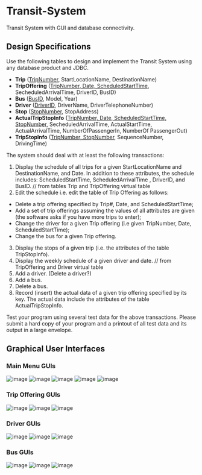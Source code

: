 # Transit-System
Transit System with GUI and database connectivity.

## Design Specifications
Use the following tables to design and implement the Transit System using any
database product and JDBC.

- **Trip** (<ins>TripNumber</ins>, StartLocationName, DestinationName)
- **TripOffering** (<ins>TripNumber, Date, ScheduledStartTime</ins>, SecheduledArrivalTime, DriverID, BusID)
- **Bus** (<ins>BusID</ins>, Model, Year)
- **Driver** (<ins>DriverID</ins>, DriverName, DriverTelephoneNumber)
- **Stop** (<ins>StopNumber</ins>, StopAddress)
- **ActualTripStopInfo** (<ins>TripNumber, Date, ScheduledStartTime, StopNumber</ins>, SecheduledArrivalTime, ActualStartTime, ActualArrivalTime, NumberOfPassengerIn, NumberOf PassengerOut)
- **TripStopInfo** (<ins>TripNumber, StopNumber</ins>, SequenceNumber, DrivingTime)

The system should deal with at least the following transactions:
1. Display the schedule of all trips for a given StartLocationName and DestinationName, and Date. In addition to these attributes, the schedule includes: ScheduledStartTime, ScheduledArrivalTime , DriverID, and BusID. // from tables Trip and TripOffering virtual table
2. Edit the schedule i.e. edit the table of Trip Offering as follows:
- Delete a trip offering specified by Trip#, Date, and ScheduledStartTime;
- Add a set of trip offerings assuming the values of all attributes are given (the software asks if you have more trips to enter);
- Change the driver for a given Trip offering (i.e given TripNumber, Date, ScheduledStartTime);
- Change the bus for a given Trip offering.
3. Display the stops of a given trip (i.e. the attributes of the table TripStopInfo).
4. Display the weekly schedule of a given driver and date. // from TripOffering and Driver virtual table
5. Add a driver. (Delete a driver?)
6. Add a bus.
7. Delete a bus.
8. Record (insert) the actual data of a given trip offering specified by its key. The actual data include the attributes of the table ActualTripStopInfo.

Test your program using several test data for the above transactions.
Please submit a hard copy of your program and a printout of all test data and its output in a large envelope. 

## Graphical User Interfaces
### Main Menu GUIs
![image](https://user-images.githubusercontent.com/43283288/199193521-8254525c-fd66-4e52-aef3-5503f8029ed0.png)
![image](https://user-images.githubusercontent.com/43283288/199194393-f7374917-7a3b-49bb-bbfb-ab7e3e97dc52.png)
![image](https://user-images.githubusercontent.com/43283288/199194417-acae7d04-adcd-43ce-ba69-6f3779b34c9b.png)
![image](https://user-images.githubusercontent.com/43283288/199194434-0bedf0cf-f117-4eb1-8d97-8f4bc9cd5145.png)
![image](https://user-images.githubusercontent.com/43283288/199194460-d75fdd35-ce43-4905-a21d-a72601595d30.png)
### Trip Offering GUIs
![image](https://user-images.githubusercontent.com/43283288/199194485-f5608295-e994-4113-9be8-1189010b9d7a.png)
![image](https://user-images.githubusercontent.com/43283288/199194521-0276870c-1e36-4abd-bf8a-7309ea9df3a5.png)
![image](https://user-images.githubusercontent.com/43283288/199194564-f1495121-b14f-4c02-b6be-cb968360069c.png)
### Driver GUIs
![image](https://user-images.githubusercontent.com/43283288/199194634-5a738e5a-4c52-4d84-9a18-e282713f9023.png)
![image](https://user-images.githubusercontent.com/43283288/199194651-d356a4e8-3a04-4415-9991-b9b62b2646c5.png)
![image](https://user-images.githubusercontent.com/43283288/199194663-139566ca-53d5-43ce-baba-f054e5d47d00.png)
### Bus GUIs
![image](https://user-images.githubusercontent.com/43283288/199194689-2178551e-ec62-46f7-9c0e-00c22059823a.png)
![image](https://user-images.githubusercontent.com/43283288/199194700-c3c1b0e4-a244-48b8-a339-2f2338383322.png)
![image](https://user-images.githubusercontent.com/43283288/199194738-7ccd927a-f328-4791-9153-61943738f324.png)




